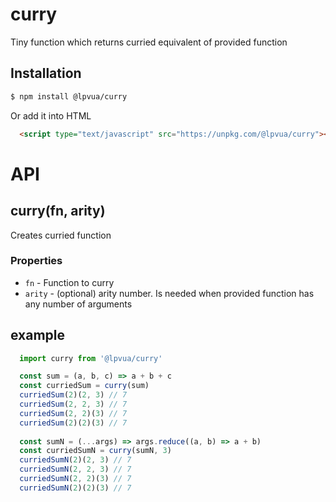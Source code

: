 curry
=

Tiny function which returns curried equivalent of provided function

## Installation
```bash
$ npm install @lpvua/curry
```
Or add it into HTML
```HTML
  <script type="text/javascript" src="https://unpkg.com/@lpvua/curry"></script>
```
API
=

curry(fn, arity)
-
Creates curried function
### Properties
 - `fn` - Function to curry
 - `arity` - (optional) arity number. Is needed when provided function has any number of arguments

## example

```javascript
  import curry from '@lpvua/curry'

  const sum = (a, b, c) => a + b + c
  const curriedSum = curry(sum)
  curriedSum(2)(2, 3) // 7
  curriedSum(2, 2, 3) // 7
  curriedSum(2, 2)(3) // 7
  curriedSum(2)(2)(3) // 7
 
  const sumN = (...args) => args.reduce((a, b) => a + b)
  const curriedSumN = curry(sumN, 3)
  curriedSumN(2)(2, 3) // 7
  curriedSumN(2, 2, 3) // 7
  curriedSumN(2, 2)(3) // 7
  curriedSumN(2)(2)(3) // 7
```
